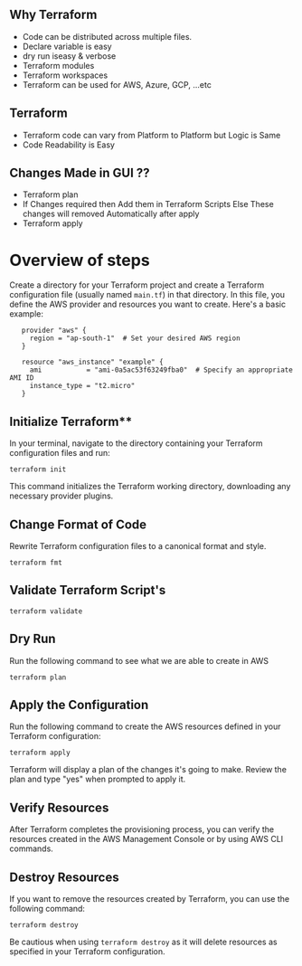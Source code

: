 ## Why Terraform
- Code can be distributed across multiple files.
- Declare variable is easy
- dry run iseasy & verbose
- Terraform modules
- Terraform workspaces
- Terraform can be used for AWS, Azure, GCP, ...etc

## Terraform 
- Terraform code can vary from Platform to Platform but Logic is Same
- Code Readability is Easy

## Changes Made in GUI ??
- Terraform plan 
- If Changes required then Add them in Terraform Scripts Else These changes will removed Automatically after apply
- Terraform apply
  
# Overview of steps

Create a directory for your Terraform project and create a Terraform configuration file (usually named `main.tf`) in that directory. In this file, you define the AWS provider and resources you want to create. Here's a basic example:

```hcl
   provider "aws" {
     region = "ap-south-1"  # Set your desired AWS region
   }

   resource "aws_instance" "example" {
     ami           = "ami-0a5ac53f63249fba0"  # Specify an appropriate AMI ID
     instance_type = "t2.micro"
   }
```

## Initialize Terraform**

In your terminal, navigate to the directory containing your Terraform configuration files and run:

```
terraform init
```

This command initializes the Terraform working directory, downloading any necessary provider plugins.

## Change Format of Code
Rewrite Terraform configuration files to a canonical format and style.
```
terraform fmt
```
## Validate Terraform Script's

```
terraform validate
```
## Dry Run
Run the following command to see what we are able to create in AWS 
```
terraform plan
```
## Apply the Configuration

Run the following command to create the AWS resources defined in your Terraform configuration:

```
terraform apply
```

Terraform will display a plan of the changes it's going to make. Review the plan and type "yes" when prompted to apply it.

## Verify Resources

After Terraform completes the provisioning process, you can verify the resources created in the AWS Management Console or by using AWS CLI commands.

## Destroy Resources

If you want to remove the resources created by Terraform, you can use the following command:

```
terraform destroy
```

Be cautious when using `terraform destroy` as it will delete resources as specified in your Terraform configuration.